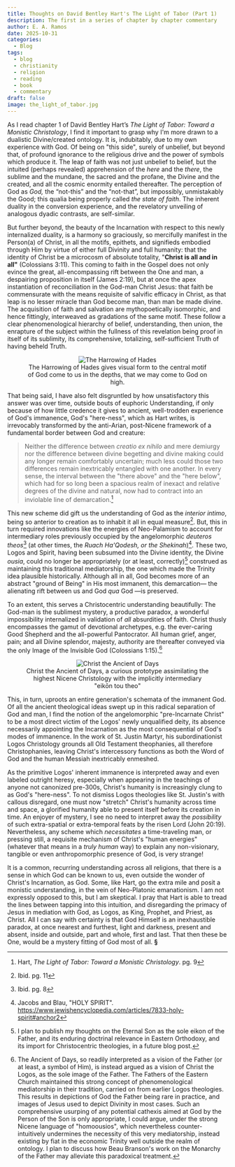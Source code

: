 ```yaml
---
title: Thoughts on David Bentley Hart's The Light of Tabor (Part 1)
description: The first in a series of chapter by chapter commentary
author: E. A. Ramos
date: 2025-10-31
categories:
  - Blog
tags:
  - blog
  - christianity
  - religion
  - reading
  - book
  - commentary
draft: false
image: the_light_of_tabor.jpg
---
```

As I read chapter 1 of David Bentley Hart’s _The Light of Tabor: Toward a Monistic Christology_, I find it important to grasp why I'm more drawn to a dualistic Divine/created ontology. It is, indubitably, due to my own experience with God. Of being on "this side", surely of unbelief, but beyond that, of profound ignorance to the religious drive and the power of symbols which produce it. The leap of faith was not just unbelief to belief, but the intuited (perhaps revealed) apprehension of the _here_ and the _there_, the sublime and the mundane, the sacred and the profane, the Divine and the created, and all the cosmic enormity entailed thereafter. The perception of God as _God,_ the “not-this” and the “not-that”, but impossibly, unmistakably the Good; this qualia being properly called _the state of faith_. The inherent duality in the conversion experience, and the revelatory unveiling of analogous dyadic contrasts, are self-similar. 

But further beyond, the beauty of the Incarnation with respect to this newly internalized duality, is a harmony so graciously, so mercifully manifest in the Person(a) of Christ, in all the motifs, epithets, and signifieds embodied through Him by virtue of either full Divinity and full humanity: that the identity of Christ be a microcosm of absolute totality, "**Christ is all and in all"** (Colossians 3:11). This coming to faith in the Gospel does not only evince the great, all-encompassing rift between the One and man, a despairing proposition in itself (James 2:19), but at once the apex instantiation of reconciliation in the God-man Christ Jesus: that faith be commensurate with the means requisite of salvific efficacy in Christ, as that leap is no lesser miracle than God become man, than man be made divine. The acquisition of faith and salvation are mythopoetically isomorphic, and hence fittingly, interweaved as gradations of the same motif. These follow a clear phenomenological hierarchy of belief, understanding, then union, the enrapture of the subject within the fullness of this revelation being proof in itself of its sublimity, its comprehensive, totalizing, self-sufficient Truth of having beheld Truth.

<figure align="center">
	<img alt="The Harrowing of Hades" src="https://cdn11.bigcommerce.com/s-30c33/images/stencil/1280x1280/products/3661/5595/HarrowingofHadesSmall__61822.1644859402.jpg?c=2" />
	<figcaption>The Harrowing of Hades gives visual form to the central motif of God come to us in the depths, that we may come to God on high.</figcaption>
</figure>

That being said, I have also felt disgruntled by how unsatisfactory this answer was over time, outside bouts of euphoric Understanding, if only because of how little credence it gives to ancient, well-trodden experience of God's immanence, God's "here-ness", which as Hart writes, is irrevocably transformed by the anti-Arian, post-Nicene framework of a fundamental border between God and creature:

> Neither the difference between _creatio ex nihilo_ and mere demiurgy nor the difference between divine begetting and divine making could any longer remain comfortably uncertain; much less could those two differences remain inextricably entangled with one another. In every sense, the interval between the "there above" and the "here below", which had for so long been a spacious realm of inexact and relative degrees of the divine and natural, now had to contract into an inviolable line of demarcation.[^1]

This new scheme did gift us the understanding of God as the _interior intimo_, being so anterior to creation as to inhabit it all in equal measure[^2]. But, this in turn required innovations like the energies of Neo-Palamism to account for intermediary roles previously occupied by the angelomorphic _deuteros theos_[^3] (at other times, the _Ruach Ha'Qodesh, or the Shekinah_)[^4]. These two, Logos and Spirit, having been subsumed into the Divine identity, the Divine _ousia_, could no longer be appropriately (or at least, correctly)[^5] construed as maintaining this traditional mediatorship, the one which made the Trinity idea plausible historically. Although all in all, God becomes more of an abstract "ground of Being" in His most immanent, this demarcation— the alienating rift between us and God _qua_ God —is preserved. 

To an extent, this serves a Christocentric understanding beautifully: The God-man is the sublimest mystery, a productive paradox, a wonderful impossibility internalized in validation of _all_ absurdities of faith. Christ thusly encompasses the gamut of devotional archetypes, e.g. the ever-caring Good Shepherd and the all-powerful Pantocrator. All human grief, anger, pain; and all Divine splendor, majesty, authority are thereafter conveyed via the only Image of the Invisible God (Colossians 1:15).[^6]

<figure align="center">
	<img alt="Christ the Ancient of Days" src="https://damascenegallery.com/cdn/shop/files/christ-ancient-of-days-540_1080x.jpg?v=1725636228" />
	<figcaption>Christ the Ancient of Days, a curious prototype assimilating the highest Nicene Christology with the implicitly intermediary "eikōn tou theo"</figcaption>
</figure>

This, in turn, uproots an entire generation's schemata of the immanent God. Of all the ancient theological ideas swept up in this radical separation of God and man, I find the notion of the angelomorphic "pre-Incarnate Christ" to be a most direct victim of the Logos' newly unqualified deity, its absence necessarily appointing the Incarnation as the most consequential of God's modes of immanence. In the work of St. Justin Martyr, his subordinationist Logos Christology grounds all Old Testament theophanies, all therefore Christophanies, leaving Christ's intercessory functions as both the Word of God and the human Messiah inextricably enmeshed. 

As the primitive Logos' inherent immanence is interpreted away and even labeled outright heresy, especially when appearing in the teachings of anyone not canonized pre-300s, Christ's humanity is increasingly clung to as God's "here-ness". To not dismiss Logos theologies like St. Justin's with callous disregard, one must now "stretch" Christ's humanity across time and space, a glorified humanity able to present itself before its creation in time. An enjoyer of mystery, I see no need to interpret away the _possibility_ of such extra-spatial or extra-temporal feats by the risen Lord (John 20:19). Nevertheless, any scheme which _necessitates_ a time-traveling man, or pressing still, a requisite mechanism of Christ's "human energies" (whatever that means in a _truly human_ way) to explain any non-visionary, tangible or even anthropomorphic presence of God, is very strange! 

It is a common, recurring understanding across all religions, that there is a sense in which God can be known to us, even outside the wonder of Christ's Incarnation, as God. Some, like Hart, go the extra mile and posit a monistic understanding, in the vein of Neo-Platonic emanationism. I am not expressly opposed to this, but I am skeptical. I pray that Hart is able to tread the lines between tapping into this intuition, and disregarding the primacy of Jesus in mediation with God, as Logos, as King, Prophet, and Priest, as Christ. All I can say with certainty is that God Himself is an inexhaustible paradox, at once nearest and furthest, light and darkness, present and absent, inside and outside, part and whole, first and last. That then these be One, would be a mystery fitting of God most of all. <span>**§**</span>


[^1]: Hart, _The Light of Tabor: Toward a Monistic Christology_. pg. 9
[^2]: Ibid. pg. 11
[^3]: Ibid. pg. 8
[^4]: Jacobs and Blau, "HOLY SPIRIT". https://www.jewishencyclopedia.com/articles/7833-holy-spirit#anchor2
[^5]: I plan to publish my thoughts on the Eternal Son as the sole eikon of the Father, and its enduring doctrinal relevance in Eastern Orthodoxy, and its import for Christocentric theologies, in a future blog post.
[^6]: The Ancient of Days, so readily interpreted as a vision of the Father (or at least, a symbol of Him), is instead argued as a vision of Christ the Logos, as the sole image of the Father. The Fathers of the Eastern Church maintained this strong concept of phenomenological mediatorship in their tradition, carried on from earlier Logos theologies. This results in depictions of God the Father being rare in practice, and images of Jesus used to depict Divinity in most cases. Such an comprehensive usurping of any potential cathexis aimed at God by the Person of the Son is only appropriate, I could argue, under the strong Nicene language of "homoousios", which nevertheless counter-intuitively undermines the necessity of this very mediatorship, instead existing by fiat in the economic Trinity well outside the realm of ontology. I plan to discuss how Beau Branson's work on the Monarchy of the Father may alleviate this paradoxical treatment.

